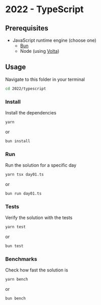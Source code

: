# 2022 - TypeScript

## Prerequisites

- JavaScript runtime engine (choose one)
  - [Bun](https://bun.sh/)
  - Node (using [Volta](https://volta.sh/))

## Usage

Navigate to this folder in your terminal

```bash
cd 2022/typescript
```

### Install

Install the dependencies

```bash
yarn
```

or

```bash
bun install
```

### Run

Run the solution for a specific day

```bash
yarn tsx day01.ts
```

or

```bash
bun run day01.ts
```

### Tests

Verify the solution with the tests

```bash
yarn test
```

or

```bash
bun test
```

### Benchmarks

Check how fast the solution is

```bash
yarn bench
```

or

```bash
bun bench
```

